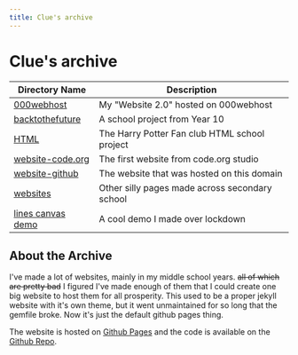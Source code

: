 ```yaml
---
title: Clue's archive
---
```


# Clue's archive
| Directory Name                                 | Description                                    |
|------------------------------------------------|------------------------------------------------|
| [000webhost](000webhost/)             | My "Website 2.0" hosted on 000webhost          |
| [backtothefuture](backtothefuture/)    | A school project from Year 10                  |
| [HTML](HTML/)                          | The Harry Potter Fan club HTML school project  |
| [website-code.org](website-code.org/)  | The first website from code.org studio         |
| [website-github](website-github/)      | The website that was hosted on this domain     |
| [websites](websites/)                  | Other silly pages made across secondary school |
| [lines canvas demo](lines/lines.html) | A cool demo I made over lockdown               |

## About the Archive
I've made a lot of websites, mainly in my middle school years. ~~all of which are pretty bad~~ I figured I've made enough of them that I could create one big website to host them for all prosperity. This used to be a proper jekyll website with it's own theme, but it went unmaintained for so long that the gemfile broke. Now it's just the default github pages thing.

The website is hosted on [Github Pages](https://pages.github.com) and the code is available on the [Github Repo](https://github.com/qqwui/qqwui.github.io).
